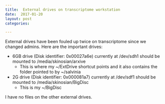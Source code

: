```yaml
---
title:  External drives on transcriptome workstation
date:  2017-01-20
layout: post
categories:

---
```

External drives have been fouled up twice on transcriptome since we changed admins. Here are the important drives:

  * 6GB drive (Disk identifier: 0x00027a6e) currently at /dev/sdh1 should be mounted to /media/skinosian/arxive
    * This is where my ~/ExtDrive shortcut points and it also contains the folder pointed to by ~/salvinia
  * 2G drive (Disk identifier: 0x000081a7) currently at /dev/sdf1 should be mounted to /media/skinosian/BigDisc
    * This is my ~/BigDisc

I have no files on the other external drives.

